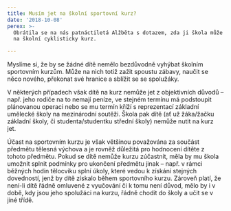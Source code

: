 ```yaml
---
title: Musím jet na školní sportovní kurz?
date: '2018-10-08'
perex: >-
  Obrátila se na nás patnáctiletá Alžběta s dotazem, zda ji škola může nutit jet
  na školní cyklisticky kurz.

---
```





Myslíme si, že by se žádné dítě nemělo bezdůvodně vyhýbat školním sportovním kurzům. Může na nich totiž zažit spoustu zábavy, naučit se něco nového, překonat své hranice a sblížit se se spolužáky. 



V některých případech však dítě na kurz nemůže jet z objektivních důvodů – např. jeho rodiče na to nemají peníze, ve stejném termínu má podstoupit plánovanou operaci nebo se mu termín kříží s reprezentací základní umělecké školy na mezinárodní soutěži. Škola pak dítě (ať už žáka/žačku základní školy, či studenta/studentku střední školy) nemůže nutit na kurz jet. 



Účast na sportovním kurzu je však většinou považována za součást předmětu tělesná výchova a je rovněž důležitá pro hodnocení dítěte z tohoto předmětu. Pokud se dítě nemůže kurzu zúčastnit, měla by mu škola umožnit splnit podmínky pro ukončení předmětu jinak – např. v rámci běžných hodin tělocviku splní úkoly, které vedou k získání stejných dovedností, jenž by dítě získalo během sportovního kurzu. Zároveň platí, že není-li dítě řádně omluvené z vyučování či k tomu není důvod, mělo by i v době, kdy jsou jeho spolužáci na kurzu, řádně chodit do školy a učit se v jiné třídě. 



